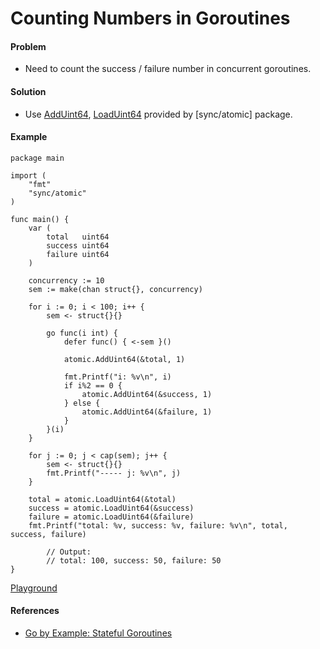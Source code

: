 # Counting Numbers in Goroutines

#### Problem
* Need to count the success / failure number in concurrent goroutines.

#### Solution
* Use [AddUint64](https://godoc.org/sync/atomic#AddUint64), [LoadUint64](https://godoc.org/sync/atomic#LoadUint64) provided by [sync/atomic] package.

#### Example

```
package main

import (
	"fmt"
	"sync/atomic"
)

func main() {
	var (
		total   uint64
		success uint64
		failure uint64
	)

	concurrency := 10
	sem := make(chan struct{}, concurrency)

	for i := 0; i < 100; i++ {
		sem <- struct{}{}

		go func(i int) {
			defer func() { <-sem }()

			atomic.AddUint64(&total, 1)

			fmt.Printf("i: %v\n", i)
			if i%2 == 0 {
				atomic.AddUint64(&success, 1)
			} else {
				atomic.AddUint64(&failure, 1)
			}
		}(i)
	}

	for j := 0; j < cap(sem); j++ {
		sem <- struct{}{}
		fmt.Printf("----- j: %v\n", j)
	}

	total = atomic.LoadUint64(&total)
	success = atomic.LoadUint64(&success)
	failure = atomic.LoadUint64(&failure)
	fmt.Printf("total: %v, success: %v, failure: %v\n", total, success, failure)

        // Output:
        // total: 100, success: 50, failure: 50
}
```

[Playground](https://wide.b3log.org/playground/c1b1b80abc8c202bb56854f18e38685a.go)

#### References
* [Go by Example: Stateful Goroutines](https://gobyexample.com/stateful-goroutines)
